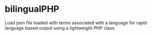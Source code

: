 # bilingualPHP
Load json file loaded with terms associated with a language for rapid language based output using a lightweight PHP class.

